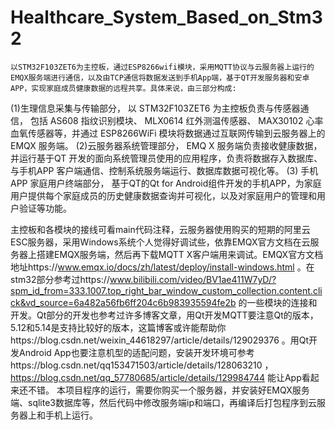 # Healthcare_System_Based_on_Stm32
    以STM32F103ZET6为主控板，通过ESP8266wifi模块，采用MQTT协议与云服务器上运行的EMQX服务端进行通信，以及由TCP通信将数据发送到手机App端，基于QT开发服务器和安卓APP，实现家庭成员健康数据的远程共享。具体来说，由三部分构成:
(1)生理信息采集与传输部分， 以 STM32F103ZET6 为主控板负责与传感器通信， 包括 AS608 指纹识别模块、 MLX0614 红外测温传感器、 MAX30102 心率血氧传感器等，并通过 ESP8266WiFi 模块将数据通过互联网传输到云服务器上的 EMQX 服务端。
(2)云服务器系统管理部分， EMQ X 服务端负责接收健康数据，并运行基于QT 开发的面向系统管理员使用的应用程序，负责将数据存入数据库、与手机APP 客户端通信、控制系统服务端运行、数据库数据可视化等。
(3) 手机 APP 家庭用户终端部分， 基于QT的Qt for Android组件开发的手机APP，为家庭用户提供每个家庭成员的历史健康数据查询并可视化，以及对家庭用户的管理和用户验证等功能。

主控板和各模块的接线可看main代码注释，云服务器使用购买的短期的阿里云ESC服务器，采用Windows系统个人觉得好调试些，依靠EMQX官方文档在云服务器上搭建EMQX服务端，然后再下载MQTT X客户端用来调试。EMQX官方文档地址https://www.emqx.io/docs/zh/latest/deploy/install-windows.html 。在stm32部分参考过https://www.bilibili.com/video/BV1ae411W7yD/?spm_id_from=333.1007.top_right_bar_window_custom_collection.content.click&vd_source=6a482a56fb6ff204c6b983935594fe2b 的一些模块的连接和开发。Qt部分的开发也参考过许多博客文章，用Qt开发MQTT要注意Qt的版本，5.12和5.14是支持比较好的版本，这篇博客或许能帮助你https://blog.csdn.net/weixin_44618297/article/details/129029376 。用Qt开发Android App也要注意机型的适配问题，安装开发环境可参考https://blog.csdn.net/qq153471503/article/details/128063210 ，https://blog.csdn.net/qq_57780685/article/details/129984744 能让App看起来还不错。
本项目程序的运行，需要你购买一个服务器，并安装好EMQX服务端、sqlite3数据库等，然后代码中修改服务端ip和端口，再编译后打包程序到云服务器上和手机上运行。
